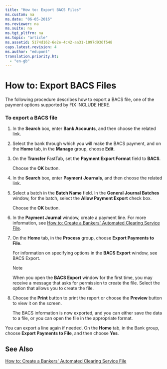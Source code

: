 ```yaml
---
title: "How to: Export BACS Files"
ms.custom: na
ms.date: "06-05-2016"
ms.reviewer: na
ms.suite: na
ms.tgt_pltfrm: na
ms.topic: "article"
ms.assetid: 5174d162-6e2e-4c42-aa31-1097d936f548
caps.latest.revision: 4
ms.author: "edupont"
translation.priority.ht: 
  - "en-gb"
---
```

# How to: Export BACS Files
The following procedure describes how to export a BACS file, one of the payment options supported by FIX INCLUDE HERE<!--[!INCLUDE[navnow](../../ApplicationDesign/includes/navnow_md.md)] -->.  
  
### To export a BACS file  
  
1.  In the **Search** box, enter **Bank Accounts**, and then choose the related link.  
  
2.  Select the bank through which you will make the BACS payment, and on the **Home** tab, in the **Manage** group, choose **Edit**.  
  
3.  On the **Transfer** FastTab, set the **Payment Export Format** field to **BACS**.  
  
     Choose the **OK** button.  
  
4.  In the **Search** box, enter **Payment Journals**, and then choose the related link.  
  
5.  Select a batch in the **Batch Name** field. In the **General Journal Batches** window, for the batch, select the **Allow Payment Export** check box.  
  
     Choose the **OK** button.  
  
6.  In the **Payment Journal** window, create a payment line. For more information, see [How to: Create a Bankers' Automated Clearing Service File](../../LocalFunctionalityForMicrosoftDynamicsNav2016/UnitedKingdom/how-to-create-a-bankers-automated-clearing-service-file.md).  
  
7.  On the **Home** tab, in the **Process** group, choose **Export Payments to File**.  
  
     For information on specifying options in the **BACS Export** window, see BACS Export.  
  
    > [!NOTE]  
    >  When you open the **BACS Export** window for the first time, you may receive a message that asks for permission to create the file. Select the option that allows you to create the file.  
  
8.  Choose the **Print** button to print the report or choose the **Preview** button to view it on the screen.  
  
     The BACS information is now exported, and you can either save the data to a file, or you can open the file in the appropriate format.  
  
 You can export a line again if needed. On the **Home** tab, in the Bank group, choose **Export Payments to File**, and then choose **Yes**.  
  
## See Also  
 [How to: Create a Bankers' Automated Clearing Service File](../../LocalFunctionalityForMicrosoftDynamicsNav2016/UnitedKingdom/how-to-create-a-bankers-automated-clearing-service-file.md)